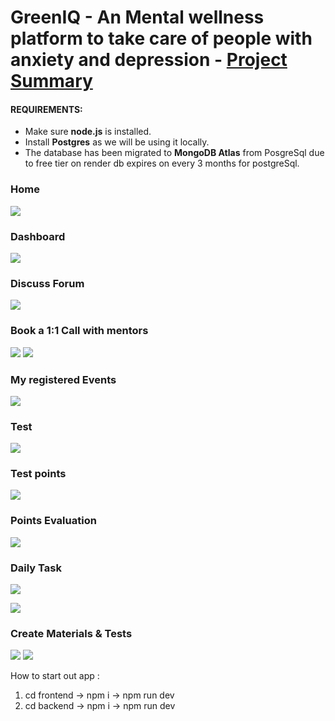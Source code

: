 # GreenIQ - An Mental wellness platform to take care of people with anxiety and depression  - [Project Summary ](https://www.youtube.com/watch?v=9pKMHoUljrI)

#### REQUIREMENTS:

- Make sure **node.js** is installed.
- Install **Postgres** as we will be using it locally.
- The database has been migrated to **MongoDB Atlas** from PosgreSql due to free tier on render db expires on every 3 months for postgreSql.

### Home

![](https://raw.githubusercontent.com/ankush109/CheerUp/main/frontend/public/home.png)


### Dashboard

![](https://raw.githubusercontent.com/ankush109/CheerUp/main/frontend/public/user_dashboard.png)


### Discuss Forum

![](https://github.com/ankush109/CheerUp/blob/main/frontend/public/discussion_forum.png?raw=true)

### Book a 1:1 Call with mentors

![](https://raw.githubusercontent.com/ankush109/GreenIQ-ORIGIN_SIH-2023/main/frontend/assets/booked-meeting.png)
![](https://raw.githubusercontent.com/ankush109/GreenIQ-ORIGIN_SIH-2023/main/frontend/assets/book_meeting.png)



### My registered Events

![](https://raw.githubusercontent.com/ankush109/CheerUp/main/frontend/public/my_Events.png)
### Test

![](https://raw.githubusercontent.com/ankush109/CheerUp/main/frontend/public/test.png)

### Test points 
![](https://raw.githubusercontent.com/ankush109/CheerUp/main/frontend/public/test.png)

### Points Evaluation
![](https://raw.githubusercontent.com/ankush109/CheerUp/main/frontend/public/test_evallation.png)

### Daily Task

![](https://raw.githubusercontent.com/ankush109/CheerUp/main/frontend/public/task.png)


![](https://raw.githubusercontent.com/ankush109/GreenIQ-ORIGIN_SIH-2023/main/frontend/assets/accept-meeting.png)

### Create Materials & Tests

![](https://raw.githubusercontent.com/ankush109/GreenIQ-ORIGIN_SIH-2023/main/frontend/assets/create-material.png)
![](https://raw.githubusercontent.com/ankush109/GreenIQ-ORIGIN_SIH-2023/main/frontend/assets/create-test.png)

How to start out app : 


1) cd frontend -> npm i -> npm run dev
2) cd backend -> npm i -> npm run dev
   

